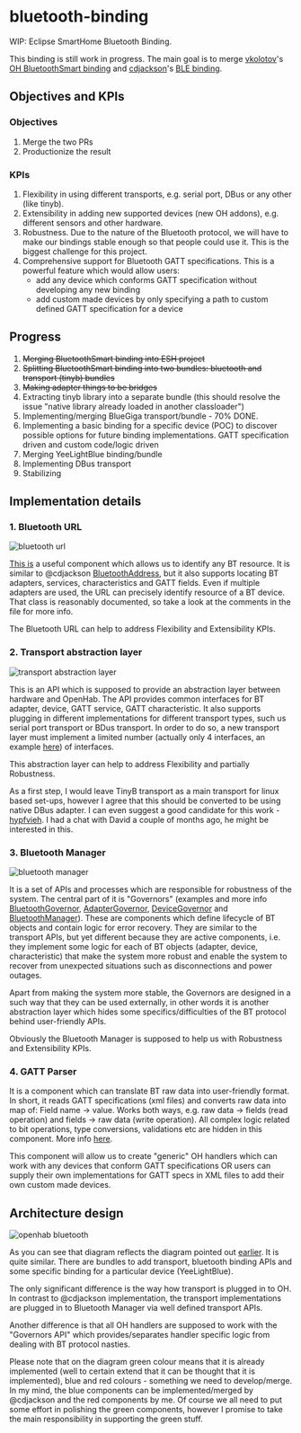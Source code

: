 # bluetooth-binding

WIP: Eclipse SmartHome Bluetooth Binding.

This binding is still work in progress. The main goal is to merge [vkolotov](https://github.com/vkolotov)'s [OH BluetoothSmart binding](https://github.com/openhab/openhab2-addons/pull/2489) and [cdjackson](https://github.com/cdjackson)'s [BLE binding](https://github.com/eclipse/smarthome/pull/3633).

## Objectives and KPIs

### Objectives

1. Merge the two PRs
2. Productionize the result

### KPIs

1. Flexibility in using different transports, e.g. serial port, DBus or any other (like tinyb).
2. Extensibility in adding new supported devices (new OH addons), e.g. different sensors and other hardware.
3. Robustness. Due to the nature of the Bluetooth protocol, we will have to make our bindings stable enough so that people could use it. This is the biggest challenge for this project.
4. Comprehensive support for Bluetooth GATT specifications. This is a powerful feature which would allow users:
    - add any device which conforms GATT specification without developing any new binding
    - add custom made devices by only specifying a path to custom defined GATT specification for a device

## Progress
1. ~~Merging BluetoothSmart binding into ESH project~~
2. ~~Splitting BluetoothSmart binding into two bundles: bluetooth and transport (tinyb) bundles~~
3. ~~Making adapter things to be bridges~~
4. Extracting tinyb library into a separate bundle (this should resolve the issue "native library already loaded in another classloader")
5. Implementing/merging BlueGiga transport/bundle - 70% DONE.
6. Implementing a basic binding for a specific device (POC) to discover possible options for future binding implementations. GATT specification driven and custom code/logic driven
7. Merging YeeLightBlue binding/bundle
8. Implementing DBus transport
9. Stabilizing

## Implementation details

### 1. Bluetooth URL
![bluetooth url](https://user-images.githubusercontent.com/1161883/28913226-6259477e-788b-11e7-8765-6e58667a4a6c.png)

[This is](https://github.com/sputnikdev/bluetooth-utils/blob/master/src/main/java/org/sputnikdev/bluetooth/URL.java) a useful component which allows us to identify any BT resource. It is similar to @cdjackson 
 [BluetoothAddress](https://github.com/cdjackson/smarthome/blob/ble_bundle/extensions/binding/org.eclipse.smarthome.binding.ble/src/main/java/org/eclipse/smarthome/binding/ble/BluetoothAddress.java), but it also supports locating BT adapters, services, characteristics and GATT fields. Even if multiple adapters are used, the URL can precisely identify resource of a BT device. That class is reasonably documented, so take a look at the comments in the file for more info.

The Bluetooth URL can help to address Flexibility and Extensibility KPIs.

### 2. Transport abstraction layer
![transport abstraction layer](https://user-images.githubusercontent.com/1161883/28913669-f6be0d7c-788c-11e7-8b01-cdade0abb279.png)

This is an API which is supposed to provide an abstraction layer between hardware and OpenHab. The API provides common interfaces for BT adapter, device, GATT service, GATT characteristic. It also supports plugging in different implementations for different transport types, such us serial port transport or BDus transport. In order to do so, a new transport layer must implement a limited number (actually only 4 interfaces, an example [here](https://github.com/sputnikdev/bluetooth-manager/tree/master/src/main/java/org/sputnikdev/bluetooth/manager/impl/tinyb)) of interfaces.

This abstraction layer can help to address Flexibility and partially Robustness.

As a first step, I would leave TinyB transport as a main transport for linux based set-ups, however I agree that this should be converted to be using native DBus adapter. I can even suggest a good candidate for this work - [hypfvieh](https://github.com/hypfvieh/bluez-dbus). I had a chat with David a couple of months ago, he might be interested in this.

### 3. Bluetooth Manager
![bluetooth manager](https://user-images.githubusercontent.com/1161883/28918587-f23f2fe0-789d-11e7-8d72-b5ca56ab215b.png)

It is a set of APIs and processes which are responsible for robustness of the system. The central part of it is "Governors" (examples and more info [BluetoothGovernor](https://github.com/sputnikdev/bluetooth-manager/blob/master/src/main/java/org/sputnikdev/bluetooth/manager/BluetoothGovernor.java),  [AdapterGovernor](https://github.com/sputnikdev/bluetooth-manager/blob/master/src/main/java/org/sputnikdev/bluetooth/manager/AdapterGovernor.java), [DeviceGovernor](https://github.com/sputnikdev/bluetooth-manager/blob/master/src/main/java/org/sputnikdev/bluetooth/manager/DeviceGovernor.java) and [BluetoothManager](https://github.com/sputnikdev/bluetooth-manager/blob/master/src/main/java/org/sputnikdev/bluetooth/manager/BluetoothManager.java)). These are components which define lifecycle of BT objects and contain logic for error recovery. They are similar to the transport APIs, but yet different because they are active components, i.e. they implement some logic for each of BT objects (adapter, device, characteristic) that make the system more robust and enable the system to recover from unexpected situations such as disconnections and power outages.

Apart from making the system more stable, the Governors are designed in a such way that they can be used externally, in other words it is another abstraction layer which hides some specifics/difficulties of the BT protocol behind user-friendly APIs.

Obviously the Bluetooth Manager is supposed to help us with Robustness and Extensibility KPIs.

### 4. GATT Parser

It is a component which can translate BT raw data into user-friendly format. In short, it reads GATT specifications (xml files) and converts raw data into map of: Field name -> value. Works both ways, e.g. raw data -> fields (read operation) and fields -> raw data (write operation). All complex logic related to bit operations, type conversions, validations etc are hidden in this component. More info [here](https://github.com/sputnikdev/bluetooth-gatt-parser).

This component will allow us to create "generic" OH handlers which can work with any devices that conform GATT specifications OR users can supply their own implementations for GATT specs in XML files to add their own custom made devices.

## Architecture design

![openhab bluetooth](https://user-images.githubusercontent.com/1161883/28918674-63a82d6c-789e-11e7-86d7-a3e32e44921d.png)

As you can see that diagram reflects the diagram pointed out [earlier](https://github.com/eclipse/smarthome/pull/3531#issuecomment-305831722). It is quite similar. There are bundles to add transport, bluetooth binding APIs and some specific binding for a particular device (YeeLightBlue). 

The only significant difference is the way how transport is plugged in to OH. In contrast to @cdjackson implementation, the transport implementations are plugged in to Bluetooth Manager via well defined transport APIs.

Another difference is that all OH handlers are supposed to work with the "Governors API" which provides/separates handler specific logic from dealing with BT protocol nasties.

Please note that on the diagram green colour means that it is already implemented (well to certain extend that it can be thought that it is implemented), blue and red colours - something we need to develop/merge. In my mind, the blue components can be implemented/merged by @cdjackson and the red components by me. Of course we all need to put some effort in polishing the green components, however I promise to take the main responsibility in supporting the green stuff.
